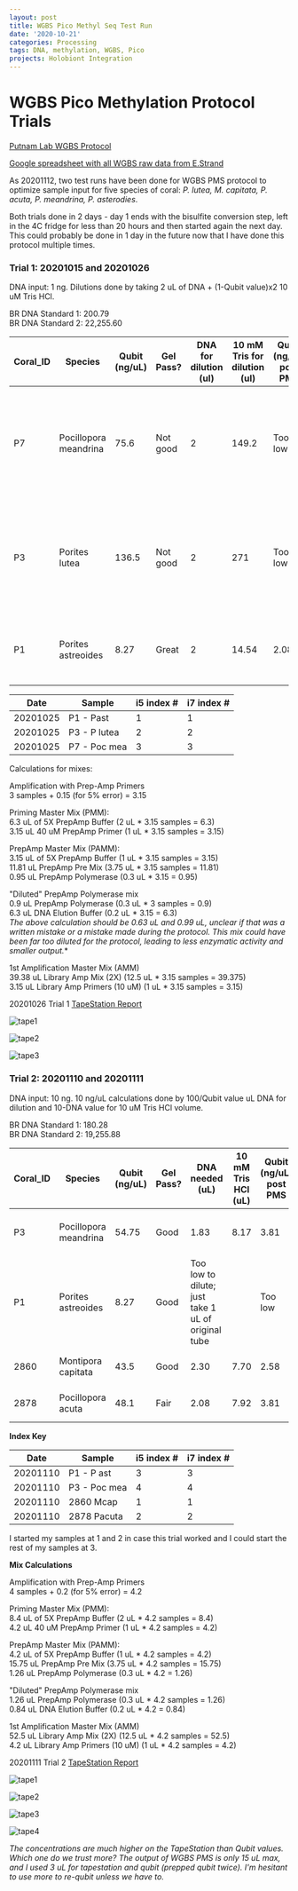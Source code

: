 ```yaml
---
layout: post
title: WGBS Pico Methyl Seq Test Run
date: '2020-10-21'
categories: Processing
tags: DNA, methylation, WGBS, Pico
projects: Holobiont Integration
---
```


# WGBS Pico Methylation Protocol Trials

[Putnam Lab WGBS Protocol](https://meschedl.github.io/MESPutnam_Open_Lab_Notebook/WGBS-PMS-protocol/)  

[Google spreadsheet with all WGBS raw data from E.Strand](https://docs.google.com/spreadsheets/d/1lWT0KRO5x9RFflYMF9Jnk5lsGCo0k3_A98ZsyKd4kks/edit#gid=978992575)

As 20201112, two test runs have been done for WGBS PMS protocol to optimize sample input for five species of coral: *P. lutea, M. capitata, P. acuta, P. meandrina, P. asterodies*.  

Both trials done in 2 days - day 1 ends with the bisulfite conversion step, left in the 4C fridge for less than 20 hours and then started again the next day. This could probably be done in 1 day in the future now that I have done this protocol multiple times. 

### Trial 1: 20201015 and 20201026
DNA input: 1 ng. Dilutions done by taking 2 uL of DNA + (1-Qubit value)x2 10 uM Tris HCl.  

BR DNA Standard 1: 200.79  
BR DNA Standard 2: 22,255.60

| Coral_ID 	| Species               	| Qubit (ng/uL) 	| Gel Pass? 	| DNA for dilution (ul) 	| 10 mM Tris for dilution (ul) 	| Qubit (ng/uL) post PMS 	| TapeStation pass? 	| Notes                                                                          	|
|----------	|-----------------------	|---------------	|-----------	|-----------------------	|------------------------------	|------------------------	|-------------------	|--------------------------------------------------------------------------------	|
| P7       	| Pocillopora meandrina 	| 75.6          	| Not good  	| 2                     	| 149.2                        	| Too low                	| Peaks visible     	| Hawaii - Eva extracted this with HMW kit and sent it in the recent dry shipper 	|
| P3       	| Porites lutea         	| 136.5         	| Not good  	| 2                     	| 271                          	| Too low                	| Peaks visible     	| Hawaii - Eva extracted this with HMW kit and sent it in the recent dry shipper 	|
| P1       	| Porites astreoides    	| 8.27          	| Great     	| 2                     	| 14.54                        	| 2.08                   	| Peaks visible     	| genome coral - Maggie extracted this with HMW kit                              	|

| Date     	| Sample       	| i5 index # 	| i7 index # 	|
|----------	|--------------	|------------	|------------	|
| 20201025 	| P1 - Past    	| 1          	| 1          	|
| 20201025 	| P3 - P lutea 	| 2          	| 2          	|
| 20201025 	| P7 - Poc mea 	| 3          	| 3          	|


Calculations for mixes:  

Amplification with Prep-Amp Primers  
3 samples + 0.15 (for 5% error) = 3.15

Priming Master Mix (PMM):  
6.3 uL of 5X PrepAmp Buffer (2 uL * 3.15 samples = 6.3)  
3.15 uL 40 uM PrepAmp Primer (1 uL * 3.15 samples = 3.15)  

PrepAmp Master Mix (PAMM):  
3.15 uL of 5X PrepAmp Buffer (1 uL * 3.15 samples = 3.15)  
11.81 uL PrepAmp Pre Mix (3.75 uL * 3.15 samples = 11.81)  
0.95 uL PrepAmp Polymerase (0.3 uL * 3.15 = 0.95)  

"Diluted" PrepAmp Polymerase mix  
0.9 uL PrepAmp Polymerase (0.3 uL * 3 samples = 0.9)  
6.3 uL DNA Elution Buffer (0.2 uL * 3.15 = 6.3)  
*The above calculation should be 0.63 uL and 0.99 uL, unclear if that was a written mistake or a mistake made during the protocol. This mix could have been far too diluted for the protocol, leading to less enzymatic activity and smaller output.**

1st Amplification Master Mix (AMM)  
39.38 uL Library Amp Mix (2X) (12.5 uL * 3.15 samples = 39.375)  
3.15 uL Library Amp Primers (10 uM) (1 uL * 3.15 samples = 3.15)  

20201026 Trial 1 [TapeStation Report](https://github.com/emmastrand/EmmaStrand_Notebook/blob/master/TapeStation/2020-10-26%20-%2017.00.48%20(1).pdf)

![tape1](https://github.com/emmastrand/EmmaStrand_Notebook/blob/master/images/20201026_P1.png?raw=true)

![tape2](https://github.com/emmastrand/EmmaStrand_Notebook/blob/master/images/20201026_P3.png?raw=true)

![tape3](https://github.com/emmastrand/EmmaStrand_Notebook/blob/master/images/20201026_P7.png?raw=true)


### Trial 2: 20201110 and 20201111  
DNA input: 10 ng. 10 ng/uL calculations done by 100/Qubit value uL DNA for dilution and 10-DNA value for 10 uM Tris HCl volume.

BR DNA Standard 1: 180.28  
BR DNA Standard 2: 19,255.88

| Coral_ID 	| Species               	| Qubit (ng/uL) 	| Gel Pass? 	| DNA needed (uL)                                    	| 10 mM Tris HCl (uL) 	| Qubit (ng/uL) post PMS 	| TapeStation pass? 	| Notes                                             	|
|----------	|-----------------------	|---------------	|-----------	|----------------------------------------------------	|---------------------	|------------------------	|-------------------	|---------------------------------------------------	|
| P3       	| Pocillopora meandrina 	| 54.75         	| Good      	| 1.83                                               	| 8.17                	| 3.81                   	| Peaks visible     	| Maggie extracted HMW from 20201109                	|
| P1       	| Porites astreoides    	| 8.27          	| Good      	| Too low to dilute; just take 1 uL of original tube 	|                     	| Too low                	| Peaks visible     	| genome coral - Maggie extracted this with HMW kit 	|
| 2860     	| Montipora capitata    	| 43.5          	| Good      	| 2.30                                               	| 7.70                	| 2.58                   	| Peaks visible     	| Emma extracted - Holo Int                         	|
| 2878     	| Pocillopora acuta     	| 48.1          	| Fair      	| 2.08                                               	| 7.92                	| 3.81                   	| Peaks visible     	| Emma extracted - Holo Int                         	|

**Index Key**  

| Date     	| Sample       	| i5 index # 	| i7 index # 	|
|----------	|--------------	|------------	|------------	|
| 20201110 	| P1 - P ast   	| 3          	| 3          	|
| 20201110 	| P3 - Poc mea 	| 4          	| 4          	|
| 20201110 	| 2860 Mcap        	| 1          	| 1          	|
| 20201110 	| 2878 Pacuta        	| 2          	| 2          	|

I started my samples at 1 and 2 in case this trial worked and I could start the rest of my samples at 3.

**Mix Calculations**   

Amplification with Prep-Amp Primers  
4 samples + 0.2 (for 5% error) = 4.2

Priming Master Mix (PMM):  
8.4 uL of 5X PrepAmp Buffer (2 uL * 4.2 samples = 8.4)  
4.2 uL 40 uM PrepAmp Primer (1 uL * 4.2 samples = 4.2)

PrepAmp Master Mix (PAMM):  
4.2 uL of 5X PrepAmp Buffer (1 uL * 4.2 samples = 4.2)  
15.75 uL PrepAmp Pre Mix (3.75 uL * 4.2 samples = 15.75)  
1.26 uL PrepAmp Polymerase (0.3 uL * 4.2 = 1.26)

"Diluted" PrepAmp Polymerase mix  
1.26 uL PrepAmp Polymerase (0.3 uL * 4.2 samples = 1.26)  
0.84 uL DNA Elution Buffer (0.2 uL * 4.2 = 0.84)

1st Amplification Master Mix (AMM)  
52.5 uL Library Amp Mix (2X) (12.5 uL * 4.2 samples = 52.5)  
4.2 uL Library Amp Primers (10 uM) (1 uL * 4.2 samples = 4.2)

20201111 Trial 2 [TapeStation Report](https://github.com/emmastrand/EmmaStrand_Notebook/blob/master/TapeStation/2020-11-11%20-%2015.08.59.pdf)

![tape1](https://github.com/emmastrand/EmmaStrand_Notebook/blob/master/images/20201111_P1.png?raw=true)

![tape2](https://github.com/emmastrand/EmmaStrand_Notebook/blob/master/images/20201111_P3.png?raw=true)

![tape3](https://github.com/emmastrand/EmmaStrand_Notebook/blob/master/images/20201111_2860.png?raw=true)

![tape4](https://github.com/emmastrand/EmmaStrand_Notebook/blob/master/images/20201111_2878.png?raw=true)

*The concentrations are much higher on the TapeStation than Qubit values. Which one do we trust more? The output of WGBS PMS is only 15 uL max, and I used 3 uL for tapestation and qubit (prepped qubit twice). I'm hesitant to use more to re-qubit unless we have to.*
